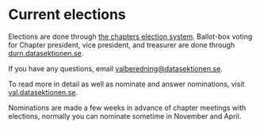 # Current elections

Elections are done through [the chapters election system](https://val.datasektionen.se). Ballot-box voting for Chapter president, vice president, and treasurer are done through [durn.datasektionen.se](https://durn.datasektionen.se).

If you have any questions, email [valberedning@datasektionen.se](mailto:valberedning@datasektionen.se).

To read more in detail as well as nominate and answer nominations, visit [val.datasektionen.se](https://val.datasektionen.se).

Nominations are made a few weeks in advance of chapter meetings with elections, normally you can nominate sometime in November and April.

<div id="elections"></div>
<script type="text/javascript" src="https://val.datasektionen.se/js/cors/component.js"></script>
